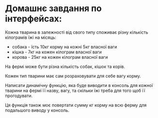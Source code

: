 # Домашнє завдання по інтерфейсах:


Кожна тварина в залежності від свого типу споживає різну
кількість кілограмів їжі на місяць:

- собака - їсть 10кг корму на кожні 5кг власної ваги
- кішка - 7кг на кожен кілограм власної ваги
- корова - 25кг на кожен кілограм власної ваги

На фермі може бути різна кількість собак, кішок та корів.

Кожен тип тварини має сам розраховувати для себе вагу корму.

Написати динамічну функцію, яка буде виводити в консоль для кожної
тварини на фермі її назву, вагу, та скільки їжі треба для того щоб
її прогодувати.

Ця функція також моє повертати сумму кг корму на всю ферму для
подальшого виводу у консоль.